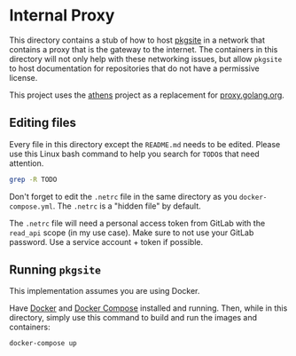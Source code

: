 # Internal Proxy
This directory contains a stub of how to host [pkgsite](https://go.googlesource.com/pkgsite) in a network that
contains a proxy that is the gateway to the internet. The containers in this directory will not only help with these
networking issues, but allow `pkgsite` to host documentation for repositories that do not have a permissive license.

This project uses the [athens](https://github.com/gomods/athens) project as a replacement for [proxy.golang.org](https://proxy.golang.org).

## Editing files
Every file in this directory except the `README.md` needs to be edited.
Please use this Linux bash command to help you search for `TODO`s that need attention.
```bash
grep -R TODO
```

Don't forget to edit the `.netrc` file in the same directory as you `docker-compose.yml`. The `.netrc`
is a "hidden file" by default.

The `.netrc` file will need a personal access token from GitLab with the `read_api` scope (in my use case). Make sure to
not use your GitLab password. Use a service account + token if possible.

## Running `pkgsite`
This implementation assumes you are using Docker.

Have [Docker](https://www.docker.com/) and [Docker Compose](https://docs.docker.com/compose/install/) installed and
running. Then, while in this directory, simply use this command to build and run the images and containers:
```bash
docker-compose up
```
